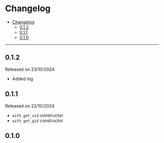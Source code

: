 # Changelog

- [Changelog](#changelog)
  - [0.1.2](#012)
  - [0.1.1](#011)
  - [0.1.0](#010)

---

## 0.1.2

Released on 23/10/2024

- Added log

## 0.1.1

Released on 22/10/2024

- `with_get_uid` constructor
- `with_get_gid` constructor

## 0.1.0
